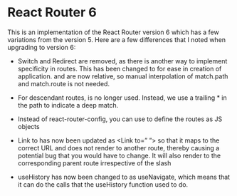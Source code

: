 # React Router 6

This is an implementation of the React Router version 6 which has a few variations from the version 5. Here are a few differences that I noted when upgrading to version 6:

- Switch and Redirect are removed, as there is another way to implement specificity in routes. This has been changed to <Routes> for ease in creation of application.
<Route path> and <Link to> are now relative, so manual interpolation of match.path and match.route is not needed. 
  
- For descendant routes, <Route exact> is no longer used. Instead, we use a trailing * in the path to indicate a deep match. 
  
- Instead of react-router-config, you can use <useRoutes> to define the routes as JS objects
  
- Link to has now been updated as <Link to=” ”> so that it maps to the correct URL and does not render to another route, thereby causing a potential bug that you would have to change. It will also render to the corresponding parent route irrespective of the slash
  
- useHistory has now been changed to as useNavigate, which means that it can do the calls that the useHistory function used to do. 


